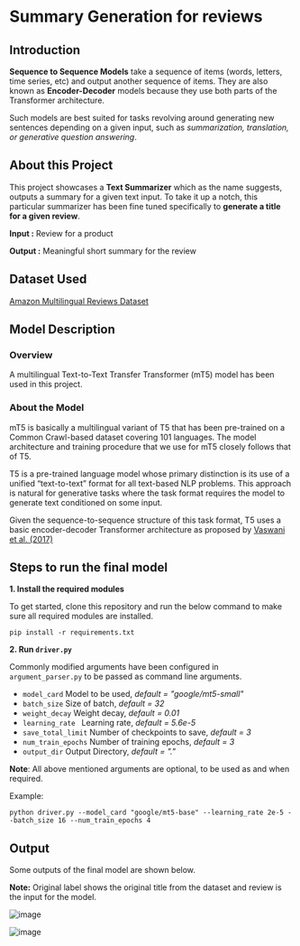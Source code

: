 # Summary Generation for reviews

## Introduction

**Sequence to Sequence Models** take a sequence of items (words, letters, time series, etc) and output another sequence of items. They are also known as **Encoder-Decoder** models because they use both parts of the Transformer architecture. 

Such models are best suited for tasks revolving around generating new sentences depending on a given input, such as _summarization, translation, or generative question answering_.

## About this Project

This project showcases a **Text Summarizer** which as the name suggests, outputs a summary for a given text input. To take it up a notch, this particular summarizer has been fine tuned specifically to **generate a title for a given review**. 

**Input :** Review for a product

**Output :** Meaningful short summary for the review

## Dataset Used

<a href="https://huggingface.co/datasets/amazon_reviews_multi">Amazon Multilingual Reviews Dataset</a>

## Model Description

### Overview
A multilingual Text-to-Text Transfer Transformer (mT5) model 
has been used in this project. 

### About the Model
mT5 is basically a multilingual variant of T5 that has been pre-trained on a Common Crawl-based dataset covering 101 languages. The model architecture and training procedure that
we use for mT5 closely follows that of T5.

T5 is a pre-trained language model whose primary distinction is its use of a unified “text-to-text” format for all text-based NLP problems. This approach is natural for generative tasks where the task format requires the model to generate text conditioned on some input. 

Given the sequence-to-sequence structure of this task format,
T5 uses a basic encoder-decoder Transformer architecture as proposed by [Vaswani et al. (2017)](https://arxiv.org/pdf/1706.03762.pdf)

## Steps to run the final model

**1. Install the required modules**

  To get started, clone this repository and run the below command to make sure all required modules are installed.
  
  ```
  pip install -r requirements.txt
  ```
  
**2. Run `driver.py`**
  
  Commonly modified arguments have been configured in `argument_parser.py` to be passed as command line arguments.
  - `model_card` Model to be used, _default = "google/mt5-small"_
  - `batch_size` Size of batch, _default = 32_
  - `weight_decay` Weight decay, _default = 0.01_
  - `learning_rate ` Learning rate, _default = 5.6e-5_
  - `save_total_limit` Number of checkpoints to save, _default = 3_
  - `num_train_epochs` Number of training epochs, _default = 3_
  - `output_dir` Output Directory, _default = "."_

  **Note**: All above mentioned arguments are optional, to be used as and when required.
  
  Example:
  
  ```
  python driver.py --model_card "google/mt5-base" --learning_rate 2e-5 --batch_size 16 --num_train_epochs 4
  ```

## Output

Some outputs of the final model are shown below. 

**Note:** Original label shows the original title from the dataset and review is the input for the model.

  ![image](https://github.com/aakanshadalmia/Seq2Seq-Models/assets/35634210/72dc403b-70ab-4c05-aaa9-4304bcd08cf7)

  ![image](https://github.com/aakanshadalmia/Seq2Seq-Models/assets/35634210/b23afda9-557f-44a8-818c-a01410dc5e7c)
  

  
  



